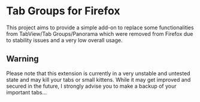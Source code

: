 Tab Groups for Firefox
======================

This project aims to provide a simple add-on to replace some functionalities
from TabView/Tab Groups/Panorama which were removed from Firefox due to
stability issues and a very low overall usage.

Warning
-------

Please note that this extension is currently in a very unstable and untested
state and may kill your tabs or small kittens. While it may get improved and
secured in the future, I strongly advise you to make a backup of your important
tabs...
